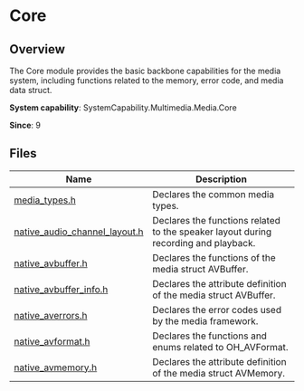 # Core

<!--Kit: AVCodec Kit-->
<!--Subsystem: Multimedia-->
<!--Owner: @zhanghongran-->
<!--Designer: @dpy2650--->
<!--Tester: @cyakee-->
<!--Adviser: @w_Machine_cc-->

## Overview

The Core module provides the basic backbone capabilities for the media system, including functions related to the memory, error code, and media data struct.

**System capability**: SystemCapability.Multimedia.Media.Core

**Since**: 9

## Files

| Name| Description|
| -- | -- |
| [media_types.h](capi-media-types-h.md) | Declares the common media types.|
| [native_audio_channel_layout.h](capi-native-audio-channel-layout-h.md) | Declares the functions related to the speaker layout during recording and playback.|
| [native_avbuffer.h](capi-native-avbuffer-h.md) | Declares the functions of the media struct AVBuffer.|
| [native_avbuffer_info.h](capi-native-avbuffer-info-h.md) | Declares the attribute definition of the media struct AVBuffer.|
| [native_averrors.h](capi-native-averrors-h.md) | Declares the error codes used by the media framework.|
| [native_avformat.h](capi-native-avformat-h.md) | Declares the functions and enums related to OH_AVFormat.|
| [native_avmemory.h](capi-native-avmemory-h.md) | Declares the attribute definition of the media struct AVMemory.|
